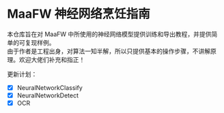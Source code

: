 # MaaFW 神经网络烹饪指南

本仓库旨在对 MaaFW 中所使用的神经网络模型提供训练和导出教程，并提供简单的可复现样例。  
由于作者是工程出身，对算法一知半解，所以只提供基本的操作步骤，不讲解原理。欢迎大佬们补充和指正！

更新计划：

- [x] NeuralNetworkClassify
- [x] NeuralNetworkDetect
- [x] OCR

